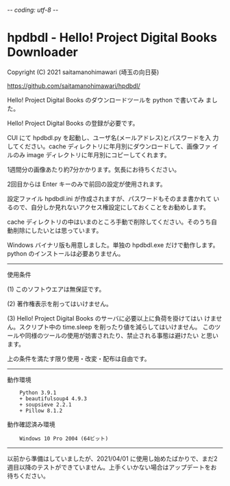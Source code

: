 -*- coding: utf-8 -*-

# hpdbdl - Hello! Project Digital Books Downloader

Copyright (C) 2021 saitamanohimawari (埼玉の向日葵)

https://github.com/saitamanohimawari/hpdbdl/

Hello! Project Digital Books のダウンロードツールを python で書いてみ
ました。

Hello! Project Digital Books の登録が必要です。

CUI にて hpdbdl.py を起動し、ユーザ名(メールアドレス)とパスワードを入
力してください。cache ディレクトリに年月別にダウンロードして、画像ファ
イルのみ image ディレクトリに年月別にコピーしてくれます。

1週間分の画像あたり約7分かかります。気長にお待ちください。

2回目からは Enter キーのみで前回の設定が使用されます。

設定ファイル hpdbdl.ini が作成されますが、パスワードもそのまま書かれて
いるので、自分しか見れないアクセス権設定にしておくことをお勧めします。

cache ディレクトリの中はいまのところ手動で削除してください。そのうち自
動削除にしたいとは思っています。

Windows バイナリ版も用意しました。単独の hpdbdl.exe だけで動作します。
python のインストールは必要ありません。

************************************************************

使用条件

(1) このソフトウエアは無保証です。

(2) 著作権表示を削ってはいけません。

(3) Hello! Project Digital Books のサーバに必要以上に負荷を掛けてはい
けません。スクリプト中の time.sleep を削ったり値を減らしてはいけません。
このツールや同様のツールの使用が妨害されたり、禁止される事態は避けたい
と思います。

上の条件を満たす限り使用・改変・配布は自由です。

************************************************************

動作環境

        Python 3.9.1
        + beautifulsoup4 4.9.3
        + soupsieve 2.2.1
        + Pillow 8.1.2

動作確認済み環境

        Windows 10 Pro 2004 (64ビット)

************************************************************

以前から準備はしていましたが、2021/04/01 に使用し始めたばかりで、まだ2
週目以降のテストができていません。上手くいかない場合はアップデートをお
待ちください。
